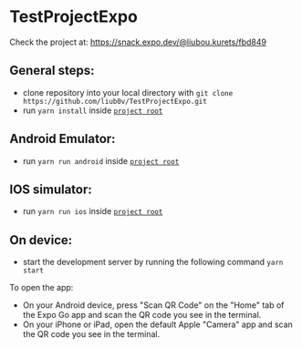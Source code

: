# TestProjectExpo

Check the project at: https://snack.expo.dev/@liubou.kurets/fbd849

## General steps:

- clone repository into your local directory with `git clone https://github.com/liub0v/TestProjectExpo.git`
- run `yarn install` inside [`project root`](../)

## Android Emulator:

- run `yarn run android` inside [`project root`](../)

## IOS simulator:

- run `yarn run ios` inside [`project root`](../)

## On device:

- start the development server by running the following command `yarn start`

To open the app:

- On your Android device, press "Scan QR Code" on the "Home" tab of the Expo Go app and scan the QR code you see in the terminal.
- On your iPhone or iPad, open the default Apple "Camera" app and scan the QR code you see in the terminal.
